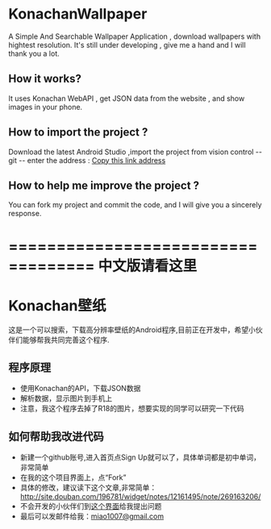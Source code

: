 KonachanWallpaper
===================================
  A Simple And Searchable Wallpaper Application , download wallpapers with hightest resolution. It's still under developing , give me a hand and I will thank you a lot.
  
How it works?
-----------------------------------
  It uses Konachan WebAPI , get JSON data from the website , and show images in your phone.
  
How to import the project ?
-----------------------------------
  Download the latest Android Studio ,import the project from vision control -- git -- enter the address : [Copy this link address](https://github.com/miao1007/KonachanWallpaper.git)
  

How to help me improve the project ?
-----------------------------------
  You can fork my project and commit the code, and I will give you a sincerely response.
	
===================================
中文版请看这里
===================================
Konachan壁纸
===================================
  这是一个可以搜索，下载高分辨率壁纸的Android程序,目前正在开发中，希望小伙伴们能够帮我共同完善这个程序.
	

程序原理
-----------------------------------
* 使用Konachan的API，下载JSON数据
* 解析数据，显示图片到手机上
* 注意，我这个程序去掉了R18的图片，想要实现的同学可以研究一下代码

如何帮助我改进代码
-----------------------------------
* 新建一个github账号,进入首页点Sign Up就可以了，具体单词都是初中单词，非常简单
* 在我的这个项目界面上，点“Fork”
* 具体的修改，建议读下这个文章,非常简单：http://site.douban.com/196781/widget/notes/12161495/note/269163206/
* 不会开发的小伙伴们到[这个界面](https://github.com/miao1007/KonachanWallpaper/issues)给我提出问题
* 最后可以发邮件给我：[miao1007@gmail.com](miao1007@gmail.com)



